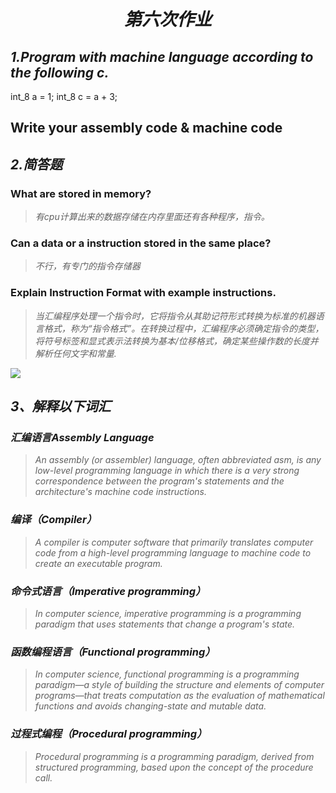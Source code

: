 # <center> *第六次作业*</center>    
## *1.Program with machine language according to the following c.*
int_8 a = 1;
int_8 c = a + 3;    
## Write your assembly code & machine code   
## *2.简答题*     
### What are stored in memory?   
> *有cpu计算出来的数据存储在内存里面还有各种程序，指令。*   

### Can a data or a instruction stored in the same place?    
> *不行，有专门的指令存储器*   

### Explain Instruction Format with example instructions.
> *当汇编程序处理一个指令时，它将指令从其助记符形式转换为标准的机器语言格式，称为“指令格式”。在转换过程中，汇编程序必须确定指令的类型，将符号标签和显式表示法转换为基本/位移格式，确定某些操作数的长度并解析任何文字和常量.*   


![](https://nptel.ac.in/courses/106103068/module04_instr_addressing/images/InstructionFormats1.gif)


## *3、解释以下词汇*  
  
### *汇编语言Assembly Language*   
>*An assembly (or assembler) language, often abbreviated asm, is any low-level programming language in which there is a very strong correspondence between the program's statements and the architecture's machine code instructions.*   
### *编译（Compiler）*   
>*A compiler is computer software that primarily translates computer code from a high-level programming language to machine code to create an executable program.*   
### *命令式语言（Imperative programming）*  
>*In computer science, imperative programming is a programming paradigm that uses statements that change a program's state.*   
### *函数编程语言（Functional programming）*  
>*In computer science, functional programming is a programming paradigm—a style of building the structure and elements of computer programs—that treats computation as the evaluation of mathematical functions and avoids changing-state and mutable data.*   
### *过程式编程（Procedural programming）*  
>*Procedural programming is a programming paradigm, derived from structured programming, based upon the concept of the procedure call.*   

